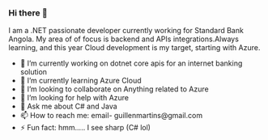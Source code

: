 ### Hi there 👋

<!--
**guimar86/guimar86** is a ✨ _special_ ✨ repository because its `README.md` (this file) appears on your GitHub profile.

Here are some ideas to get you started:
-->
<p>I am a .NET passionate developer currently working for Standard Bank Angola. My area of of focus is backend and APIs integrations.Always learning, and this year Cloud development is my target, starting with Azure.</p>
<ul>
  <li>🔭 I’m currently working on dotnet core apis for an internet banking solution</li>
  <li>🌱 I’m currently learning Azure Cloud</li>
  <li>👯 I’m looking to collaborate on Anything related to Azure</li>
  <li>🤔 I’m looking for help with Azure</li>
  <li>💬 Ask me about C# and Java</li>
  <li>📫 How to reach me: email- guillenmartins@gmail.com</li>
  <li>⚡ Fun fact: hmm..... I see sharp (C# lol)</li>  
</ul>



